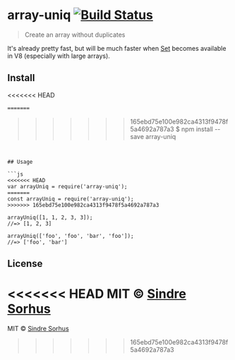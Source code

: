 # array-uniq [![Build Status](https://travis-ci.org/sindresorhus/array-uniq.svg?branch=master)](https://travis-ci.org/sindresorhus/array-uniq)

> Create an array without duplicates

It's already pretty fast, but will be much faster when [Set](https://developer.mozilla.org/en-US/docs/Web/JavaScript/Reference/Global_Objects/Set) becomes available in V8 (especially with large arrays).


## Install

<<<<<<< HEAD
```sh
=======
```
>>>>>>> 165ebd75e100e982ca4313f9478f5a4692a787a3
$ npm install --save array-uniq
```


## Usage

```js
<<<<<<< HEAD
var arrayUniq = require('array-uniq');
=======
const arrayUniq = require('array-uniq');
>>>>>>> 165ebd75e100e982ca4313f9478f5a4692a787a3

arrayUniq([1, 1, 2, 3, 3]);
//=> [1, 2, 3]

arrayUniq(['foo', 'foo', 'bar', 'foo']);
//=> ['foo', 'bar']
```


## License

<<<<<<< HEAD
MIT © [Sindre Sorhus](http://sindresorhus.com)
=======
MIT © [Sindre Sorhus](https://sindresorhus.com)
>>>>>>> 165ebd75e100e982ca4313f9478f5a4692a787a3
